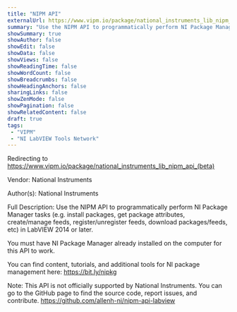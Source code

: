 ```yaml
---
title: "NIPM API"
externalUrl: https://www.vipm.io/package/national_instruments_lib_nipm_api_(beta)
summary: "Use the NIPM API to programmatically perform NI Package Manager tasks (e.g."
showSummary: true
showAuthor: false
showEdit: false
showData: false
showViews: false
showReadingTime: false
showWordCount: false
showBreadcrumbs: false
showHeadingAnchors: false
sharingLinks: false
showZenMode: false
showPagination: false
showRelatedContent: false
draft: true
tags:
 - "VIPM"
 - "NI LabVIEW Tools Network"
---
```


Redirecting to https://www.vipm.io/package/national_instruments_lib_nipm_api_(beta)

Vendor: National Instruments

Author(s): National Instruments
 
Full Description:
Use the NIPM API to programmatically perform NI Package Manager tasks (e.g. install packages, get package attributes, create/manage feeds, register/unregister feeds, download packages/feeds, etc) in LabVIEW 2014 or later.

You must have NI Package Manager already installed on the computer for this API to work.

You can find content, tutorials, and additional tools for NI package management here:
https://bit.ly/nipkg

Note: This API is not officially supported by National Instruments.  You can go to the GitHub page to find the source code, report issues, and contribute.
https://github.com/allenh-ni/nipm-api-labview